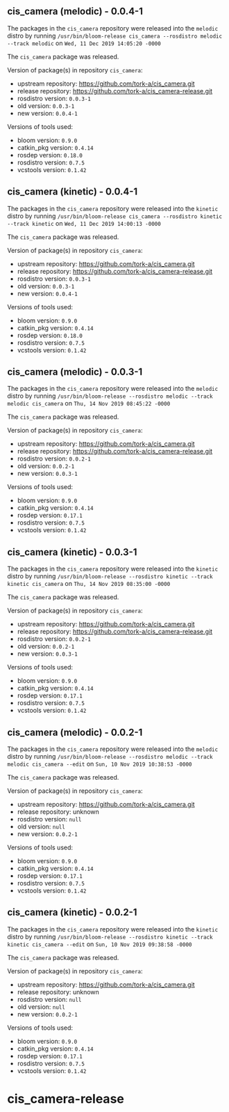 ## cis_camera (melodic) - 0.0.4-1

The packages in the `cis_camera` repository were released into the `melodic` distro by running `/usr/bin/bloom-release cis_camera --rosdistro melodic --track melodic` on `Wed, 11 Dec 2019 14:05:20 -0000`

The `cis_camera` package was released.

Version of package(s) in repository `cis_camera`:

- upstream repository: https://github.com/tork-a/cis_camera.git
- release repository: https://github.com/tork-a/cis_camera-release.git
- rosdistro version: `0.0.3-1`
- old version: `0.0.3-1`
- new version: `0.0.4-1`

Versions of tools used:

- bloom version: `0.9.0`
- catkin_pkg version: `0.4.14`
- rosdep version: `0.18.0`
- rosdistro version: `0.7.5`
- vcstools version: `0.1.42`


## cis_camera (kinetic) - 0.0.4-1

The packages in the `cis_camera` repository were released into the `kinetic` distro by running `/usr/bin/bloom-release cis_camera --rosdistro kinetic --track kinetic` on `Wed, 11 Dec 2019 14:00:13 -0000`

The `cis_camera` package was released.

Version of package(s) in repository `cis_camera`:

- upstream repository: https://github.com/tork-a/cis_camera.git
- release repository: https://github.com/tork-a/cis_camera-release.git
- rosdistro version: `0.0.3-1`
- old version: `0.0.3-1`
- new version: `0.0.4-1`

Versions of tools used:

- bloom version: `0.9.0`
- catkin_pkg version: `0.4.14`
- rosdep version: `0.18.0`
- rosdistro version: `0.7.5`
- vcstools version: `0.1.42`


## cis_camera (melodic) - 0.0.3-1

The packages in the `cis_camera` repository were released into the `melodic` distro by running `/usr/bin/bloom-release --rosdistro melodic --track melodic cis_camera` on `Thu, 14 Nov 2019 08:45:22 -0000`

The `cis_camera` package was released.

Version of package(s) in repository `cis_camera`:

- upstream repository: https://github.com/tork-a/cis_camera.git
- release repository: https://github.com/tork-a/cis_camera-release.git
- rosdistro version: `0.0.2-1`
- old version: `0.0.2-1`
- new version: `0.0.3-1`

Versions of tools used:

- bloom version: `0.9.0`
- catkin_pkg version: `0.4.14`
- rosdep version: `0.17.1`
- rosdistro version: `0.7.5`
- vcstools version: `0.1.42`


## cis_camera (kinetic) - 0.0.3-1

The packages in the `cis_camera` repository were released into the `kinetic` distro by running `/usr/bin/bloom-release --rosdistro kinetic --track kinetic cis_camera` on `Thu, 14 Nov 2019 08:35:00 -0000`

The `cis_camera` package was released.

Version of package(s) in repository `cis_camera`:

- upstream repository: https://github.com/tork-a/cis_camera.git
- release repository: https://github.com/tork-a/cis_camera-release.git
- rosdistro version: `0.0.2-1`
- old version: `0.0.2-1`
- new version: `0.0.3-1`

Versions of tools used:

- bloom version: `0.9.0`
- catkin_pkg version: `0.4.14`
- rosdep version: `0.17.1`
- rosdistro version: `0.7.5`
- vcstools version: `0.1.42`


## cis_camera (melodic) - 0.0.2-1

The packages in the `cis_camera` repository were released into the `melodic` distro by running `/usr/bin/bloom-release --rosdistro melodic --track melodic cis_camera --edit` on `Sun, 10 Nov 2019 10:38:53 -0000`

The `cis_camera` package was released.

Version of package(s) in repository `cis_camera`:

- upstream repository: https://github.com/tork-a/cis_camera.git
- release repository: unknown
- rosdistro version: `null`
- old version: `null`
- new version: `0.0.2-1`

Versions of tools used:

- bloom version: `0.9.0`
- catkin_pkg version: `0.4.14`
- rosdep version: `0.17.1`
- rosdistro version: `0.7.5`
- vcstools version: `0.1.42`


## cis_camera (kinetic) - 0.0.2-1

The packages in the `cis_camera` repository were released into the `kinetic` distro by running `/usr/bin/bloom-release --rosdistro kinetic --track kinetic cis_camera --edit` on `Sun, 10 Nov 2019 09:38:58 -0000`

The `cis_camera` package was released.

Version of package(s) in repository `cis_camera`:

- upstream repository: https://github.com/tork-a/cis_camera.git
- release repository: unknown
- rosdistro version: `null`
- old version: `null`
- new version: `0.0.2-1`

Versions of tools used:

- bloom version: `0.9.0`
- catkin_pkg version: `0.4.14`
- rosdep version: `0.17.1`
- rosdistro version: `0.7.5`
- vcstools version: `0.1.42`


# cis_camera-release